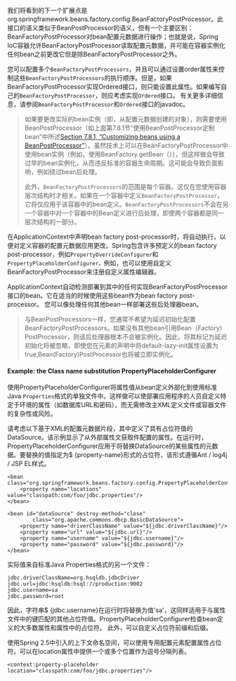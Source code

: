 我们将看到的下一个扩展点是org.springframework.beans.factory.config.BeanFactoryPostProcessor。此接口的语义类似于BeanPostProcessor的语义，但有一个主要区别：BeanFactoryPostProcessor对bean配置元数据进行操作；也就是说，Spring IoC容器允许BeanFactoryPostProcessor读取配置元数据，并可能在容器实例化任何bean之前更改它但是除BeanFactoryPostProcessor之外。

您可以配置多个`BeanFactoryPostProcessors`，并且可以通过设置order属性来控制这些`BeanFactoryPostProcessors`的执行顺序。但是，如果BeanFactoryPostProcessor实现Ordered接口，则只能设置此属性。如果编写自己的`BeanFactoryPostProcessor`，则应考虑实现`Ordered`接口。 有关更多详细信息，请参阅`BeanFactoryPostProcessor`和`Ordered`接口的javadoc。

> 如果要更改实际的bean实例（即，从配置元数据创建的对象），则需要使用BeanPostProcessor（如上面第7.8.1节“使用BeanPostProcessor定制bean”中所述[Section 7.8.1, “Customizing beans using a BeanPostProcessor”](https://docs.spring.io/spring/docs/4.3.20.RELEASE/spring-framework-reference/htmlsingle/#beans-factory-extension-bpp)）。虽然技术上可以在BeanFactoryPostProcessor中使用bean实例（例如，使用BeanFactory.getBean（）），但这样做会导致过早的bean实例化，从而违反标准的容器生命周期。这可能会导致负面影响，例如绕过bean后处理。
>
> 此外，`BeanFactoryPostProcessors`的范围是每个容器。这仅在您使用容器层次结构时才相关。如果在一个容器中定义`BeanFactoryPostProcessor`，它将仅应用于该容器中的bean定义。`BeanFactoryPostProcessors`不会在另一个容器中对一个容器中的Bean定义进行后处理，即使两个容器都是同一层次结构的一部分。

在ApplicationContext中声明bean factory post-processor时，将自动执行，以便对定义容器的配置元数据应用更改。Spring包含许多预定义的bean factory post-processor，例如`PropertyOverrideConfigurer`和`PropertyPlaceholderConfigurer。`例如，也可以使用自定义BeanFactoryPostProcessor来注册自定义属性编辑器。

ApplicationContext自动检测部署到其中的任何实现BeanFactoryPostProcessor接口的bean。它在适当的时候使用这些bean作为bean factory post-processor。 您可以像处理任何其他bean一样部署这些后处理器bean。

> 与BeanPostProcessors一样，您通常不希望为延迟初始化配置BeanFactoryPostProcessors。如果没有其他bean引用Bean（Factory）PostProcessor，则该后处理器根本不会被实例化。因此，将其标记为延迟初始化将被忽略，即使您在元素的声明中将default-lazy-init属性设置为true,Bean\(Factory\)PostProcessor也将被立即实例化。

#### Example: the Class name substitution PropertyPlaceholderConfigurer

使用PropertyPlaceholderConfigurer将属性值从bean定义外部化到使用标准Java `Properties`格式的单独文件中。这样做可以使部署应用程序的人员自定义特定于环境的属性（如数据库URL和密码），而无需修改主XML定义文件或容器文件的复杂性或风险。

请考虑以下基于XML的配置元数据片段，其中定义了具有占位符值的DataSource。该示例显示了从外部属性文获取件配置的属性。在运行时，PropertyPlaceholderConfigurer应用于将替换DataSource的某些属性的元数据。要替换的值指定为$ {property-name}形式的占位符，该形式遵循Ant / log4j / JSP EL样式。

```
<bean class="org.springframework.beans.factory.config.PropertyPlaceholderConfigurer">
    <property name="locations" value="classpath:com/foo/jdbc.properties"/>
</bean>

<bean id="dataSource" destroy-method="close"
        class="org.apache.commons.dbcp.BasicDataSource">
    <property name="driverClassName" value="${jdbc.driverClassName}"/>
    <property name="url" value="${jdbc.url}"/>
    <property name="username" value="${jdbc.username}"/>
    <property name="password" value="${jdbc.password}"/>
</bean>
```

实际值来自标准Java Properties格式的另一个文件：

```
jdbc.driverClassName=org.hsqldb.jdbcDriver
jdbc.url=jdbc:hsqldb:hsql://production:9002
jdbc.username=sa
jdbc.password=root
```

因此，字符串$ {jdbc.username}在运行时将替换为值'sa'，这同样适用于与属性文件中的键匹配的其他占位符值。PropertyPlaceholderConfigurer检查bean定义的大多数属性和属性中的占位符。 此外，可以自定义占位符前缀和后缀。

使用Spring 2.5中引入的上下文命名空间，可以使用专用配置元素配置属性占位符。可以在location属性中提供一个或多个位置作为逗号分隔列表。

```
<context:property-placeholder location="classpath:com/foo/jdbc.properties"/>
```





